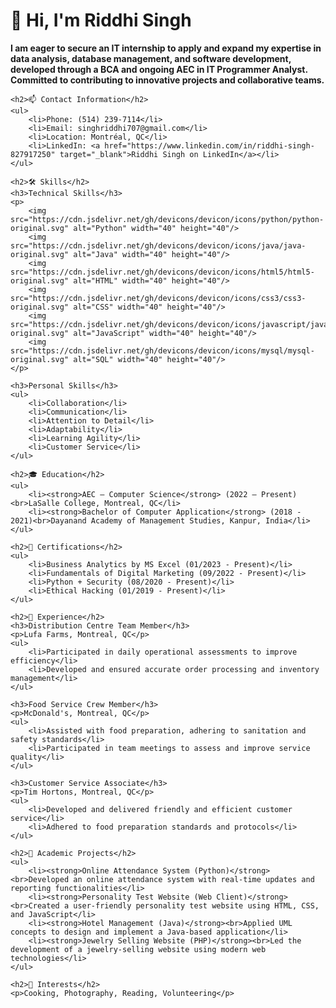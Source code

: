 
<h1>👋 Hi, I'm Riddhi Singh</h1>
    <p><strong>I am eager to secure an IT internship to apply and expand my expertise in data analysis, database management, and software development, developed through a BCA and ongoing AEC in IT Programmer Analyst. Committed to contributing to innovative projects and collaborative teams.</strong></p>

    <h2>📫 Contact Information</h2>
    <ul>
        <li>Phone: (514) 239-7114</li>
        <li>Email: singhriddhi707@gmail.com</li>
        <li>Location: Montréal, QC</li>
        <li>LinkedIn: <a href="https://www.linkedin.com/in/riddhi-singh-827917250" target="_blank">Riddhi Singh on LinkedIn</a></li>
    </ul>

    <h2>🛠 Skills</h2>
    <h3>Technical Skills</h3>
    <p>
        <img src="https://cdn.jsdelivr.net/gh/devicons/devicon/icons/python/python-original.svg" alt="Python" width="40" height="40"/>
        <img src="https://cdn.jsdelivr.net/gh/devicons/devicon/icons/java/java-original.svg" alt="Java" width="40" height="40"/>
        <img src="https://cdn.jsdelivr.net/gh/devicons/devicon/icons/html5/html5-original.svg" alt="HTML" width="40" height="40"/>
        <img src="https://cdn.jsdelivr.net/gh/devicons/devicon/icons/css3/css3-original.svg" alt="CSS" width="40" height="40"/>
        <img src="https://cdn.jsdelivr.net/gh/devicons/devicon/icons/javascript/javascript-original.svg" alt="JavaScript" width="40" height="40"/>
        <img src="https://cdn.jsdelivr.net/gh/devicons/devicon/icons/mysql/mysql-original.svg" alt="SQL" width="40" height="40"/>
    </p>

    <h3>Personal Skills</h3>
    <ul>
        <li>Collaboration</li>
        <li>Communication</li>
        <li>Attention to Detail</li>
        <li>Adaptability</li>
        <li>Learning Agility</li>
        <li>Customer Service</li>
    </ul>

    <h2>🎓 Education</h2>
    <ul>
        <li><strong>AEC – Computer Science</strong> (2022 – Present)<br>LaSalle College, Montreal, QC</li>
        <li><strong>Bachelor of Computer Application</strong> (2018 - 2021)<br>Dayanand Academy of Management Studies, Kanpur, India</li>
    </ul>

    <h2>🏅 Certifications</h2>
    <ul>
        <li>Business Analytics by MS Excel (01/2023 - Present)</li>
        <li>Fundamentals of Digital Marketing (09/2022 - Present)</li>
        <li>Python + Security (08/2020 - Present)</li>
        <li>Ethical Hacking (01/2019 - Present)</li>
    </ul>

    <h2>💼 Experience</h2>
    <h3>Distribution Centre Team Member</h3>
    <p>Lufa Farms, Montreal, QC</p>
    <ul>
        <li>Participated in daily operational assessments to improve efficiency</li>
        <li>Developed and ensured accurate order processing and inventory management</li>
    </ul>

    <h3>Food Service Crew Member</h3>
    <p>McDonald's, Montreal, QC</p>
    <ul>
        <li>Assisted with food preparation, adhering to sanitation and safety standards</li>
        <li>Participated in team meetings to assess and improve service quality</li>
    </ul>

    <h3>Customer Service Associate</h3>
    <p>Tim Hortons, Montreal, QC</p>
    <ul>
        <li>Developed and delivered friendly and efficient customer service</li>
        <li>Adhered to food preparation standards and protocols</li>
    </ul>

    <h2>📂 Academic Projects</h2>
    <ul>
        <li><strong>Online Attendance System (Python)</strong><br>Developed an online attendance system with real-time updates and reporting functionalities</li>
        <li><strong>Personality Test Website (Web Client)</strong><br>Created a user-friendly personality test website using HTML, CSS, and JavaScript</li>
        <li><strong>Hotel Management (Java)</strong><br>Applied UML concepts to design and implement a Java-based application</li>
        <li><strong>Jewelry Selling Website (PHP)</strong><br>Led the development of a jewelry-selling website using modern web technologies</li>
    </ul>

    <h2>🎯 Interests</h2>
    <p>Cooking, Photography, Reading, Volunteering</p>
